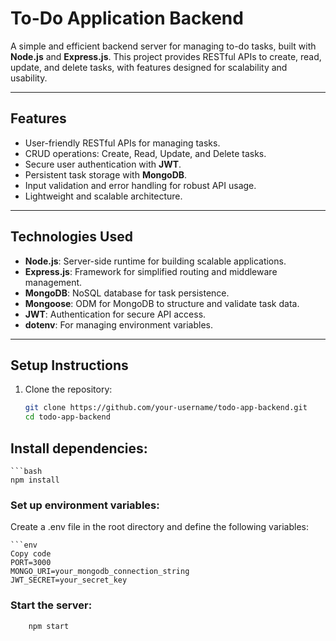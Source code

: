# **To-Do Application Backend**

A simple and efficient backend server for managing to-do tasks, built with **Node.js** and **Express.js**. This project provides RESTful APIs to create, read, update, and delete tasks, with features designed for scalability and usability.

---

## **Features**
- User-friendly RESTful APIs for managing tasks.
- CRUD operations: Create, Read, Update, and Delete tasks.
- Secure user authentication with **JWT**.
- Persistent task storage with **MongoDB**.
- Input validation and error handling for robust API usage.
- Lightweight and scalable architecture.

---

## **Technologies Used**
- **Node.js**: Server-side runtime for building scalable applications.
- **Express.js**: Framework for simplified routing and middleware management.
- **MongoDB**: NoSQL database for task persistence.
- **Mongoose**: ODM for MongoDB to structure and validate task data.
- **JWT**: Authentication for secure API access.
- **dotenv**: For managing environment variables.

---

## **Setup Instructions**

1. Clone the repository:
   ```bash
   git clone https://github.com/your-username/todo-app-backend.git
   cd todo-app-backend
## **Install dependencies:**

    ```bash
    npm install

### **Set up environment variables:**
Create a .env file in the root directory and define the following variables:

    ```env
    Copy code
    PORT=3000
    MONGO_URI=your_mongodb_connection_string
    JWT_SECRET=your_secret_key

### Start the server:

```bash
    npm start
